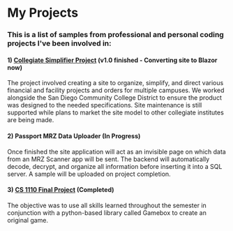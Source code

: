 # My Projects

### This is a list of samples from professional and personal coding projects I've been involved in:

#### 1) [Collegiate Simplifier Project](https://github.com/PilatiEric/my-projects-and-portfolio/tree/main/Collegiate%20Simplifier%20Project) (v1.0 finished - Converting site to Blazor now)
   The project involved creating a site to organize, simplify, and direct various financial and facility projects and orders for multiple campuses.
   We worked alongside the San Diego Community College District to ensure the product was designed to the needed specifications.
   Site maintenance is still supported while plans to market the site model to other collegiate institutes are being made.
#### 2) Passport MRZ Data Uploader (In Progress)
   Once finished the site application will act as an invisible page on which data from an MRZ Scanner app will be sent. The backend will automatically
   decode, decrypt, and organize all information before inserting it into a SQL server. A sample will be uploaded on project completion.
#### 3) [CS 1110 Final Project](https://github.com/PilatiEric/my-projects-and-portfolio/tree/main/CS_1110_Final_Project) (Completed)
   The objective was to use all skills learned throughout the semester in conjunction with a python-based library called Gamebox to create an original game.
   

